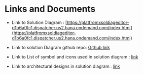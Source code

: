 # Links and Documents

* Link to Solution Diagram : [https://platfromxsoldiageditor-d1b6a0fc1.dispatcher.us2.hana.ondemand.com/index.html](https://platfromxsoldiageditor-d1b6a0fc1.dispatcher.us2.hana.ondemand.com/index.html)

* Link to solution Diagram github repo: [Github link](https://github.com/aarnavpant/trail)

* Link to List of symbol and icons used in solution diagram : [link](https://blogs.sap.com/2018/01/05/be-visual-use-official-icons-and-samples-for-sap-cloud-platform-solution-diagrams/)

* Link to architectural designs in solution diagram : [link](https://sap.sharepoint.com/:p:/t/IESTechnology/EczcsluSVGZNuiK1cySSe4sBfFpVgvptz7wAs6paZ4iYWg?e=JlWP90)